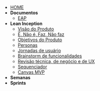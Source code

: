 - [HOME](/)
- **Documentos**
	- [EAP](/documentos/eap.md)
- **Lean Inception**
	- [Visão do Produto](/leaninception/visao-do-produto.md)
	- [É, Não é, Faz, Não faz](/leaninception/e-naoe-faz-naofaz.md)
	- [Objetivos do Produto](/leaninception/objetivos.md)
	- [Personas](/leaninception/personas.md)
	- [Jornadas de usuário](/leaninception/jornadas.md)
	- [Brainstorm de funcionalidades](/leaninception/brainstorm.md)
	- [Revisão técnica, de negócio e de UX](/leaninception/revisao-tecnica.md)
	- [Sequenciador](/leaninception/sequenciador.md)
	- [Canvas MVP](/leaninception/mvp.md)
- **Semanas**
- **Sprints**
